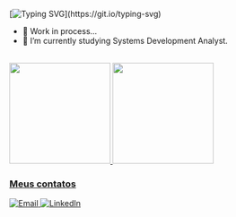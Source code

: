 [![Typing SVG](https://readme-typing-svg.herokuapp.com/?color=4C8EDA&size=35&center=true&vCenter=true&width=1000&lines=Sup!+My+name+is+Caio;Be+Welcome!)](https://git.io/typing-svg)

- 🔭 Work in process...
- 🌱 I’m currently studying Systems Development Analyst.

<br>

 <div>
  <a href="https://github.com/caiorr1/caiorr1">
  <img height="180em" src="https://github-readme-stats.vercel.app/api?username=caiorr1&show_icons=true&hide_border=true&title_color=4C8EDA&icon_color=1E6FEA&text_color=c9d1d9&bg_color=0000&include_all_commits=true&count_private=true"/>
  <img height="180em" src="https://github-readme-stats.vercel.app/api/top-langs/?username=caiorr1&layout=compact&langs_count=7&&hide_border=true&title_color=4C8EDA&icon_color=1E6FEA&text_color=c9d1d9&bg_color=0000"/>
</div>

### Meus contatos
<div> 
  <a href="mailto:caiorrodrigues2004@gmail.com"><img src="https://img.shields.io/badge/-Gmail-%23333?style=for-the-badge&logo=gmail&logoColor=white&bg_color=red" target="_blank" title="Email" />
  <a href="https://www.linkedin.com/in/caio-ribeiro-rodrigues-720420184/" target="_blank"><img src="https://img.shields.io/badge/-LinkedIn-%230077B5?style=for-the-badge&logo=linkedin&logoColor=white" target="_blank" title="LinkedIn"/> 
  



